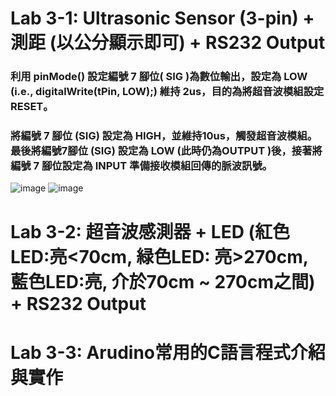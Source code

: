 # Lab 3-1: Ultrasonic Sensor (3-pin) + 測距 (以公分顯示即可) + RS232 Output
### 利用 pinMode() 設定編號 7 腳位( SIG )為數位輸出，設定為 LOW (i.e., digitalWrite(tPin, LOW);) 維持 2us，目的為將超音波模組設定 **RESET**。
### 將編號 7 腳位 (SIG) **設定為 HIGH，並維持10us，觸發超音波模組**。最後將編號7腳位 (SIG) 設定為 LOW (此時仍為OUTPUT )後，接著將編號 7 腳位設定為 INPUT 準備接收模組回傳的脈波訊號。
![image](https://user-images.githubusercontent.com/89329256/135738316-3862ea65-2602-4cc7-94a3-5788b8f1f959.png)
![image](https://user-images.githubusercontent.com/89329256/135738378-62004a62-8784-478d-ab7d-8f8e341748db.png)


# Lab 3-2: 超音波感測器 + LED (紅色LED:亮<70cm, 緑色LED: 亮>270cm, 藍色LED:亮, 介於70cm ~ 270cm之間) + RS232 Output



# Lab 3-3: Arudino常用的C語言程式介紹與實作
